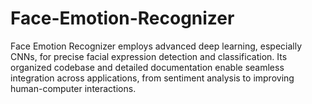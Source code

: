 # Face-Emotion-Recognizer
Face Emotion Recognizer employs advanced deep learning, especially CNNs, for precise facial expression detection and classification. Its organized codebase and detailed documentation enable seamless integration across applications, from sentiment analysis to improving human-computer interactions.
